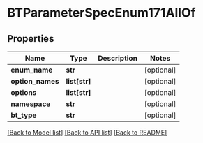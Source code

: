 # BTParameterSpecEnum171AllOf

## Properties
Name | Type | Description | Notes
------------ | ------------- | ------------- | -------------
**enum_name** | **str** |  | [optional] 
**option_names** | **list[str]** |  | [optional] 
**options** | **list[str]** |  | [optional] 
**namespace** | **str** |  | [optional] 
**bt_type** | **str** |  | [optional] 

[[Back to Model list]](../README.md#documentation-for-models) [[Back to API list]](../README.md#documentation-for-api-endpoints) [[Back to README]](../README.md)


